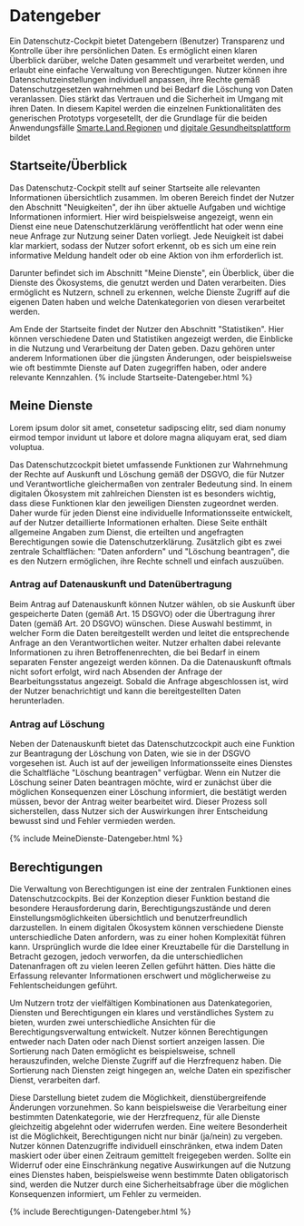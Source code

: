 
# Datengeber

Ein Datenschutz-Cockpit bietet Datengebern (Benutzer) Transparenz und Kontrolle über ihre persönlichen Daten. Es ermöglicht einen klaren Überblick darüber, welche Daten gesammelt und verarbeitet werden, und erlaubt eine einfache Verwaltung von Berechtigungen. Nutzer können ihre Datenschutzeinstellungen individuell anpassen, ihre Rechte gemäß Datenschutzgesetzen wahrnehmen und bei Bedarf die Löschung von Daten veranlassen. Dies stärkt das Vertrauen und die Sicherheit im Umgang mit ihren Daten.
In diesem Kapitel werden die einzelnen Funktionalitäten des generischen Prototyps vorgesetellt, der die Grundlage für die beiden Anwendungsfälle [Smarte.Land.Regionen](/Daccord/Realisierung/Demonstratoren/Smarte.Land.Regionen) und [digitale Gesundheitsplattform](/Daccord/Realisierung/Demonstratoren/DigitaleGesundheitsplattform) bildet

## Startseite/Überblick

Das Datenschutz-Cockpit stellt auf seiner Startseite alle relevanten Informationen übersichtlich zusammen. Im oberen Bereich findet der Nutzer den Abschnitt "Neuigkeiten", der ihn über aktuelle Aufgaben und wichtige Informationen informiert. Hier wird beispielsweise angezeigt, wenn ein Dienst eine neue Datenschutzerklärung veröffentlicht hat oder wenn eine neue Anfrage zur Nutzung seiner Daten vorliegt. Jede Neuigkeit ist dabei klar markiert, sodass der Nutzer sofort erkennt, ob es sich um eine rein informative Meldung handelt oder ob eine Aktion von ihm erforderlich ist.

Darunter befindet sich im Abschnitt "Meine Dienste", ein Überblick, über die Dienste des Ökosystems, die genutzt werden und Daten verarbeiten. Dies ermöglicht es Nutzern, schnell zu erkennen, welche Dienste Zugriff auf die eigenen Daten haben und welche Datenkategorien von diesen verarbeitet werden.

Am Ende der Startseite findet der Nutzer den Abschnitt "Statistiken". Hier können verschiedene Daten und Statistiken angezeigt werden, die Einblicke in die Nutzung und Verarbeitung der Daten geben. Dazu gehören unter anderem Informationen über die jüngsten Änderungen, oder beispielsweise wie oft bestimmte Dienste auf Daten zugegriffen haben, oder andere relevante Kennzahlen. 
{% include Startseite-Datengeber.html %}

## Meine Dienste

Lorem ipsum dolor sit amet, consetetur sadipscing elitr, sed diam nonumy eirmod tempor invidunt ut labore et dolore magna aliquyam erat, sed diam voluptua.

Das Datenschutzcockpit bietet umfassende Funktionen zur Wahrnehmung der Rechte auf Auskunft und Löschung gemäß der DSGVO, die für Nutzer und Verantwortliche gleichermaßen von zentraler Bedeutung sind. In einem digitalen Ökosystem mit zahlreichen Diensten ist es besonders wichtig, dass diese Funktionen klar den jeweiligen Diensten zugeordnet werden. Daher wurde für jeden Dienst eine individuelle Informationsseite entwickelt, auf der Nutzer detaillierte Informationen erhalten. Diese Seite enthält allgemeine Angaben zum Dienst, die erteilten und angefragten Berechtigungen sowie die Datenschutzerklärung. Zusätzlich gibt es zwei zentrale Schaltflächen: "Daten anfordern" und "Löschung beantragen", die es den Nutzern ermöglichen, ihre Rechte schnell und einfach auszuüben.

### Antrag auf Datenauskunft und Datenübertragung

Beim Antrag auf Datenauskunft können Nutzer wählen, ob sie Auskunft über gespeicherte Daten (gemäß Art. 15 DSGVO) oder die Übertragung ihrer Daten (gemäß Art. 20 DSGVO) wünschen. Diese Auswahl bestimmt, in welcher Form die Daten bereitgestellt werden und leitet die entsprechende Anfrage an den Verantwortlichen weiter. Nutzer erhalten dabei relevante Informationen zu ihren Betroffenenrechten, die bei Bedarf in einem separaten Fenster angezeigt werden können. Da die Datenauskunft oftmals nicht sofort erfolgt, wird nach Absenden der Anfrage der Bearbeitungsstatus angezeigt. Sobald die Anfrage abgeschlossen ist, wird der Nutzer benachrichtigt und kann die bereitgestellten Daten herunterladen.


### Antrag auf Löschung

Neben der Datenauskunft bietet das Datenschutzcockpit auch eine Funktion zur Beantragung der Löschung von Daten, wie sie in der DSGVO vorgesehen ist. Auch ist auf der jeweiligen Informationsseite eines Dienstes die Schaltfläche "Löschung beantragen" verfügbar. Wenn ein Nutzer die Löschung seiner Daten beantragen möchte, wird er zunächst über die möglichen Konsequenzen einer Löschung informiert, die bestätigt werden müssen, bevor der Antrag weiter bearbeitet wird. Dieser Prozess soll sicherstellen, dass Nutzer sich der Auswirkungen ihrer Entscheidung bewusst sind und Fehler vermieden werden. 

{% include MeineDienste-Datengeber.html %}

## Berechtigungen

Die Verwaltung von Berechtigungen ist eine der zentralen Funktionen eines Datenschutzcockpits. Bei der Konzeption dieser Funktion bestand die besondere Herausforderung darin, Berechtigungszustände und deren Einstellungsmöglichkeiten übersichtlich und benutzerfreundlich darzustellen. In einem digitalen Ökosystem können verschiedene Dienste unterschiedliche Daten anfordern, was zu einer hohen Komplexität führen kann. Ursprünglich wurde die Idee einer Kreuztabelle für die Darstellung in Betracht gezogen, jedoch verworfen, da die unterschiedlichen Datenanfragen oft zu vielen leeren Zellen geführt hätten. Dies hätte die Erfassung relevanter Informationen erschwert und möglicherweise zu Fehlentscheidungen geführt.

Um Nutzern trotz der vielfältigen Kombinationen aus Datenkategorien, Diensten und Berechtigungen ein klares und verständliches System zu bieten, wurden zwei unterschiedliche Ansichten für die Berechtigungsverwaltung entwickelt. Nutzer können Berechtigungen entweder nach Daten oder nach Dienst sortiert anzeigen lassen. Die Sortierung nach Daten ermöglicht es beispielsweise, schnell herauszufinden, welche Dienste Zugriff auf die Herzfrequenz haben. Die Sortierung nach Diensten zeigt hingegen an, welche Daten ein spezifischer Dienst, verarbeiten darf.

Diese Darstellung bietet zudem die Möglichkeit, dienstübergreifende Änderungen vorzunehmen. So kann beispielsweise die Verarbeitung einer bestimmten Datenkategorie, wie der Herzfrequenz, für alle Dienste gleichzeitig abgelehnt oder widerrufen werden. Eine weitere Besonderheit ist die Möglichkeit, Berechtigungen nicht nur binär (ja/nein) zu vergeben. Nutzer können Datenzugriffe individuell einschränken, etwa indem Daten maskiert oder über einen Zeitraum gemittelt freigegeben werden. Sollte ein Widerruf oder eine Einschränkung negative Auswirkungen auf die Nutzung eines Dienstes haben, beispielsweise wenn bestimmte Daten obligatorisch sind, werden die Nutzer durch eine Sicherheitsabfrage über die möglichen Konsequenzen informiert, um Fehler zu vermeiden.

{% include Berechtigungen-Datengeber.html %}
